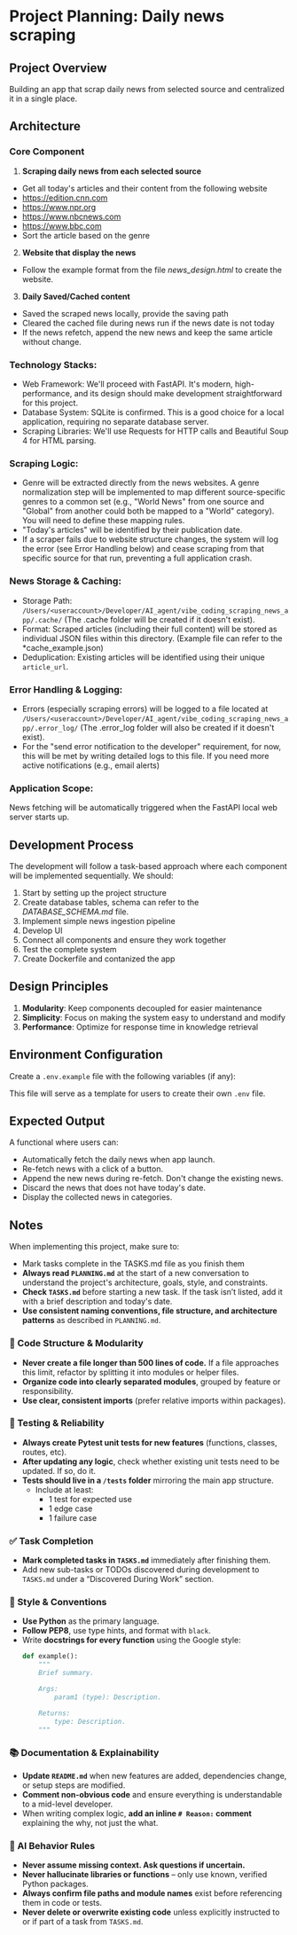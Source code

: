 # Project Planning: Daily news scraping

## Project Overview
Building an app that scrap daily news from selected source and centralized it in a single place.

## Architecture

### Core Component
1. **Scraping daily news from each selected source**
  - Get all today's articles and their content from the following website
   - https://edition.cnn.com
   - https://www.npr.org
   - https://www.nbcnews.com
   - https://www.bbc.com
  - Sort the article based on the genre

2. **Website that display the news**
  - Follow the example format from the file *news_design.html* to create the website.

3. **Daily Saved/Cached content**
  - Saved the scraped news locally, provide the saving path
  - Cleared the cached file during news run if the news date is not today
  - If the news refetch, append the new news and keep the same article without change.


### Technology Stacks:
  - Web Framework: We'll proceed with FastAPI. It's modern, high-performance, and its design should make development straightforward for this project.
  - Database System: SQLite is confirmed. This is a good choice for a local application, requiring no separate database server.
  - Scraping Libraries: We'll use Requests for HTTP calls and Beautiful Soup 4 for HTML parsing.

### Scraping Logic:
  - Genre will be extracted directly from the news websites. A genre normalization step will be implemented to map different source-specific genres to a common set (e.g., "World News" from one source and "Global" from another could both be mapped to a "World" category). You will need to define these mapping rules.
  - "Today's articles" will be identified by their publication date.
  - If a scraper fails due to website structure changes, the system will log the error (see Error Handling below) and cease scraping from that specific source for that run, preventing a full application crash.

### News Storage & Caching:
  - Storage Path: `/Users/<useraccount>/Developer/AI_agent/vibe_coding_scraping_news_app/.cache/` (The .cache folder will be created if it doesn't exist).
  - Format: Scraped articles (including their full content) will be stored as individual JSON files within this directory. (Example file can refer to the *cache_example.json)
  - Deduplication: Existing articles will be identified using their unique `article_url`.

### Error Handling & Logging:
  - Errors (especially scraping errors) will be logged to a file located at `/Users/<useraccount>/Developer/AI_agent/vibe_coding_scraping_news_app/.error_log/` (The .error_log folder will also be created if it doesn't exist).
  - For the "send error notification to the developer" requirement, for now, this will be met by writing detailed logs to this file. If you need more active notifications (e.g., email alerts)

### Application Scope: 
News fetching will be automatically triggered when the FastAPI local web server starts up.

## Development Process

The development will follow a task-based approach where each component will be implemented sequentially. We should:

1. Start by setting up the project structure
2. Create database tables, schema can refer to the *DATABASE_SCHEMA.md* file.
3. Implement simple news ingestion pipeline
4. Develop UI
6. Connect all components and ensure they work together
7. Test the complete system
8. Create Dockerfile and contanized the app

## Design Principles

1. **Modularity**: Keep components decoupled for easier maintenance
2. **Simplicity**: Focus on making the system easy to understand and modify
3. **Performance**: Optimize for response time in knowledge retrieval

## Environment Configuration

Create a `.env.example` file with the following variables (if any):


This file will serve as a template for users to create their own `.env` file.

## Expected Output

A functional where users can:
- Automatically fetch the daily news when app launch.
- Re-fetch news with a click of a button.
- Append the new news during re-fetch. Don't change the existing news.
- Discard the news that does not have today's date.
- Display the collected news in categories.

## Notes

When implementing this project, make sure to:
- Mark tasks complete in the TASKS.md file as you finish them
- **Always read `PLANNING.md`** at the start of a new conversation to understand the project's architecture, goals, style, and constraints.
- **Check `TASKS.md`** before starting a new task. If the task isn’t listed, add it with a brief description and today's date.
- **Use consistent naming conventions, file structure, and architecture patterns** as described in `PLANNING.md`.

### 🧱 Code Structure & Modularity
- **Never create a file longer than 500 lines of code.** If a file approaches this limit, refactor by splitting it into modules or helper files.
- **Organize code into clearly separated modules**, grouped by feature or responsibility.
- **Use clear, consistent imports** (prefer relative imports within packages).

### 🧪 Testing & Reliability
- **Always create Pytest unit tests for new features** (functions, classes, routes, etc).
- **After updating any logic**, check whether existing unit tests need to be updated. If so, do it.
- **Tests should live in a `/tests` folder** mirroring the main app structure.
  - Include at least:
    - 1 test for expected use
    - 1 edge case
    - 1 failure case

### ✅ Task Completion
- **Mark completed tasks in `TASKS.md`** immediately after finishing them.
- Add new sub-tasks or TODOs discovered during development to `TASKS.md` under a “Discovered During Work” section.

### 📎 Style & Conventions
- **Use Python** as the primary language.
- **Follow PEP8**, use type hints, and format with `black`.
- Write **docstrings for every function** using the Google style:
  ```python
  def example():
      """
      Brief summary.

      Args:
          param1 (type): Description.

      Returns:
          type: Description.
      """
  ```

### 📚 Documentation & Explainability
- **Update `README.md`** when new features are added, dependencies change, or setup steps are modified.
- **Comment non-obvious code** and ensure everything is understandable to a mid-level developer.
- When writing complex logic, **add an inline `# Reason:` comment** explaining the why, not just the what.

### 🧠 AI Behavior Rules
- **Never assume missing context. Ask questions if uncertain.**
- **Never hallucinate libraries or functions** – only use known, verified Python packages.
- **Always confirm file paths and module names** exist before referencing them in code or tests.
- **Never delete or overwrite existing code** unless explicitly instructed to or if part of a task from `TASKS.md`.